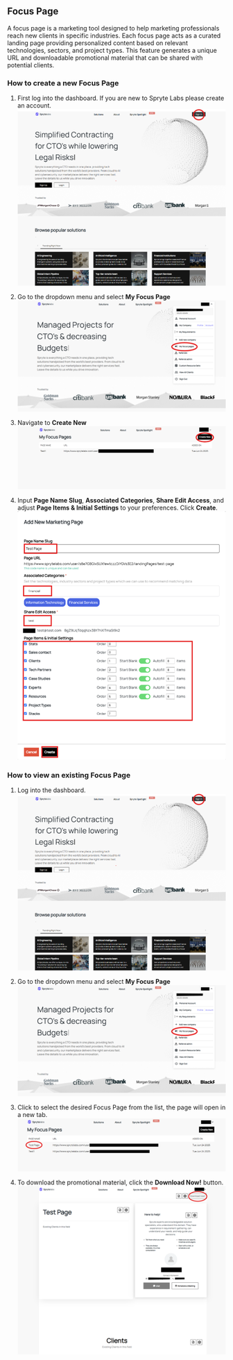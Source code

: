## Focus Page

A focus page is a marketing tool designed to help marketing professionals reach new clients in specific industries. Each focus page acts as a curated landing page providing personalized content based on relevant technologies, sectors, and project types. This feature generates a unique URL and downloadable promotional material that can be shared with potential clients.

### How to create a new Focus Page

1.	First log into the dashboard. If you are new to Spryte Labs please create an account.
![Log In](_media/focusPage/sign-in.png)

2.	Go to the dropdown menu and select **My Focus Page**
![Select My Focus Page](_media/focusPage/focus-page-dropdown.png)

3.	Navigate to **Create New**
 ![Create New](_media/focusPage/focus-page-create-new.png)

4.	Input **Page Name Slug**, **Associated Categories**, **Share Edit Access**, and adjust **Page Items & Initial Settings** to your preferences. Click **Create**.
 ![Page Parameters](_media/focusPage/focus-page-add-new-page.png)


### How to view an existing Focus Page
1.	Log into the dashboard.
![Log In](_media/focusPage/sign-in.png)

2.	Go to the dropdown menu and select **My Focus Page**
![Select My Focus Page](_media/focusPage/focus-page-dropdown.png)

3. Click to select the desired Focus Page from the list, the page will open in a new tab.
![View Focus Page](_media/focusPage/select-page-to-view.png)

4.	To download the promotional material, click the **Download Now!** button.
![Download Promotional Material](_media/focusPage/focus-page-test-page.png)